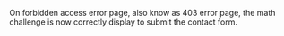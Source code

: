 On forbidden access error page, also know as 403 error page, the math challenge is now correctly display to submit the contact form.

